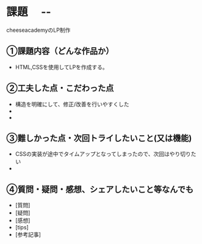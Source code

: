 # 課題　 --
cheeseacademyのLP制作
## ①課題内容（どんな作品か）
- HTML,CSSを使用してLPを作成する。

## ②工夫した点・こだわった点
- 構造を明確にして、修正/改善を行いやすくした
- 
- 

## ③難しかった点・次回トライしたいこと(又は機能)
- CSSの実装が途中でタイムアップとなってしまったので、次回はやり切りたい
- 

## ④質問・疑問・感想、シェアしたいこと等なんでも
- [質問]
- [疑問]
- [感想]
- [tips]
- [参考記事]